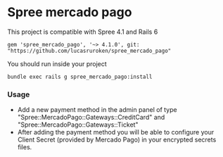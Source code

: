 # Spree mercado pago

This project is compatible with Spree 4.1 and Rails 6
```
gem 'spree_mercado_pago', '~> 4.1.0', git: "https://github.com/lucasruroken/spree_mercado_pago"
```

You should run inside your project
```
bundle exec rails g spree_mercado_pago:install
```
### Usage
* Add a new payment method in the admin panel of type "Spree::MercadoPago::Gateways::CreditCard" and "Spree::MercadoPago::Gateways::Ticket"
* After adding the payment method you will be able to configure your Client Secret (provided by Mercado Pago) in your encrypted secrets files.
